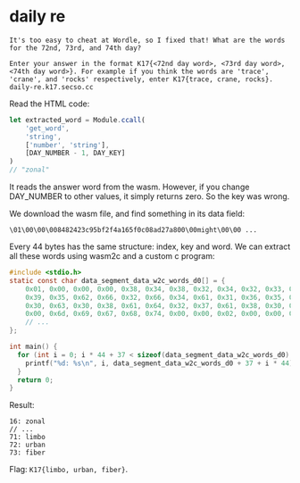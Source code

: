 # daily re

```
It's too easy to cheat at Wordle, so I fixed that! What are the words for the 72nd, 73rd, and 74th day?

Enter your answer in the format K17{<72nd day word>, <73rd day word>, <74th day word>}. For example if you think the words are 'trace', 'crane', and 'rocks' respectively, enter K17{trace, crane, rocks}.
daily-re.k17.secso.cc 
```

Read the HTML code:

```javascript
let extracted_word = Module.ccall(
    'get_word',
    'string',
    ['number', 'string'],
    [DAY_NUMBER - 1, DAY_KEY]
)
// "zonal"
```

It reads the answer word from the wasm. However, if you change DAY_NUMBER to other values, it simply returns zero. So the key was wrong.

We download the wasm file, and find something in its data field:

```
\01\00\00\008482423c95bf2f4a165f0c08ad27a800\00might\00\00 ...
```

Every 44 bytes has the same structure: index, key and word. We can extract all these words using wasm2c and a custom c program:

```c
#include <stdio.h>
static const char data_segment_data_w2c_words_d0[] = {
    0x01, 0x00, 0x00, 0x00, 0x38, 0x34, 0x38, 0x32, 0x34, 0x32, 0x33, 0x63,
    0x39, 0x35, 0x62, 0x66, 0x32, 0x66, 0x34, 0x61, 0x31, 0x36, 0x35, 0x66,
    0x30, 0x63, 0x30, 0x38, 0x61, 0x64, 0x32, 0x37, 0x61, 0x38, 0x30, 0x30,
    0x00, 0x6d, 0x69, 0x67, 0x68, 0x74, 0x00, 0x00, 0x02, 0x00, 0x00, 0x00,
    // ...
};

int main() {
  for (int i = 0; i * 44 + 37 < sizeof(data_segment_data_w2c_words_d0); i++) {
    printf("%d: %s\n", i, data_segment_data_w2c_words_d0 + 37 + i * 44);
  }
  return 0;
}
```

Result:

```
16: zonal
// ...
71: limbo
72: urban
73: fiber
```

Flag: `K17{limbo, urban, fiber}`.
